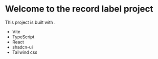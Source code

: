 # Welcome to the record label project


This project is built with .

- Vite
- TypeScript
- React
- shadcn-ui
- Tailwind css
